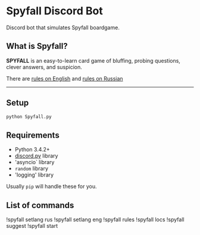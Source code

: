 # Spyfall Discord Bot

Discord bot that simulates Spyfall boardgame. 

## What is Spyfall?

**SPYFALL** is an easy-to-learn card game of bluffing, probing questions, clever answers, and suspicion.

There are [rules on English](https://www.cryptozoic.com/sites/default/files/icme/u30695/spy_rules_eng_0.pdf) and [rules on Russian](https://hobbyworld.ru/download/rules/SPY_rules_web.pdf)

----------
## Setup

```sh
python Spyfall.py
```

## Requirements

- Python 3.4.2+
- [discord.py](https://github.com/Rapptz/discord.py) library
- 'asyncio` library
- `random` library 
- 'logging' library

Usually `pip` will handle these for you.

## List of commands

!spyfall setlang rus
!spyfall setlang eng
!spyfall rules
!spyfall locs
!spyfall suggest
!spyfall start


